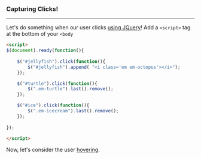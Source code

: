 ### Capturing Clicks!

---

Let's do something when our user clicks [using JQuery](jquery.md)! Add a `<script>` tag at the bottom of your `<body`

```html
<script>
$(document).ready(function(){
    
    $("#jellyfish").click(function(){
        $("#jellyfish").append( "<i class='em em-octopus'></i>");
    });

    $("#turtle").click(function(){
        $(".em-turtle").last().remove();
    });

    $("#ice").click(function(){
        $(".em-icecream").last().remove();    
    });
    
});

</script>
```

Now, let's consider the user [hovering](hover.md).
